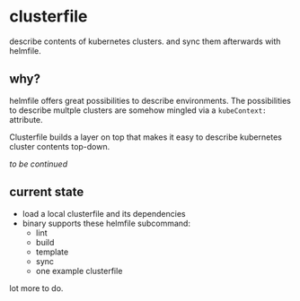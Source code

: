 # clusterfile

describe contents of kubernetes clusters. and sync them afterwards with helmfile.

## why? 

helmfile offers great possibilities to describe environments. The possibilities to describe multple clusters are somehow mingled via a `kubeContext:` attribute. 

Clusterfile builds a layer on top that makes it easy to describe kubernetes cluster contents top-down.

_to be continued_

## current state

- load a local clusterfile and its dependencies
- binary supports these helmfile subcommand:
  - lint
  - build
  - template
  - sync
  - one example clusterfile

lot more to do.

